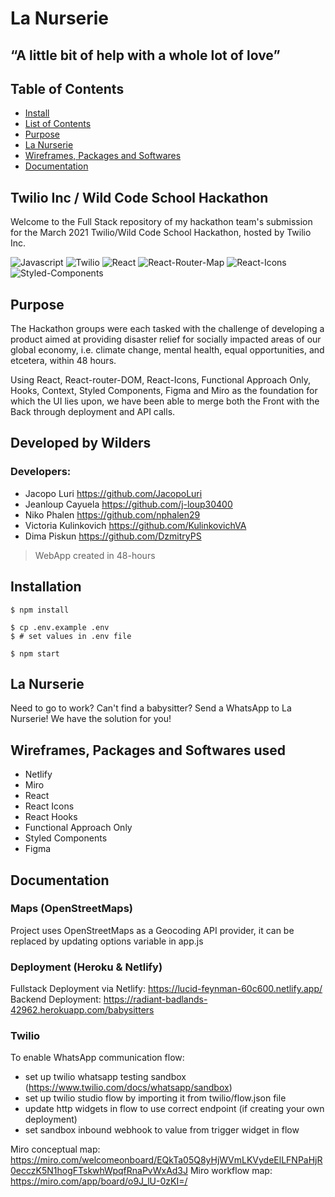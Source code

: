 # La Nurserie

## “A little bit of help with a whole lot of love”

## Table of Contents

- [Install](#install)
- [List of Contents](#list-of-contents)
- [Purpose](#purpose)
- [La Nurserie](#la-nurserie)
- [Wireframes, Packages and Softwares](#wireframes-packages-and-softwares-used)
- [Documentation](#documentation)

## Twilio Inc / Wild Code School Hackathon

Welcome to the Full Stack repository of my hackathon team's submission for the March 2021 Twilio/Wild Code School Hackathon, hosted by Twilio Inc.

![Javascript](https://aleen42.github.io/badges/src/javascript.svg)
![Twilio](https://img.shields.io/badge/API-twilio-red)
![React](https://img.shields.io/badge/React-blue)
![React-Router-Map](https://img.shields.io/badge/JS-Router%20Router%20Dom-green)
![React-Icons](https://img.shields.io/badge/JS-React%20Icons-Purple)
![Styled-Components](https://img.shields.io/badge/CSS-Styled%20Components-Pink)

## Purpose

The Hackathon groups were each tasked with the challenge of developing a product aimed at providing disaster relief for socially impacted areas of our global economy, i.e. climate change, mental health, equal opportunities, and etcetera, within 48 hours.

Using React, React-router-DOM, React-Icons, Functional Approach Only, Hooks, Context, Styled Components, Figma and Miro as the foundation for which the UI lies upon, we have been able to merge both the Front with the Back through deployment and API calls.

## Developed by Wilders

### Developers:
- Jacopo Luri https://github.com/JacopoLuri
- Jeanloup Cayuela https://github.com/j-loup30400
- Niko Phalen https://github.com/nphalen29
- Victoria Kulinkovich https://github.com/KulinkovichVA
- Dima Piskun https://github.com/DzmitryPS

> WebApp created in 48-hours

## Installation

```
$ npm install

$ cp .env.example .env
$ # set values in .env file

$ npm start

```

## La Nurserie

Need to go to work? Can't find a babysitter? Send a WhatsApp to La Nurserie! We have the solution for you!

## Wireframes, Packages and Softwares used

- Netlify
- Miro
- React
- React Icons
- React Hooks
- Functional Approach Only
- Styled Components
- Figma

## Documentation


### Maps (OpenStreetMaps)

Project uses OpenStreetMaps as a Geocoding API provider, it can be replaced by updating options variable in app.js

### Deployment (Heroku & Netlify)

Fullstack Deployment via Netlify: https://lucid-feynman-60c600.netlify.app/
Backend Deployment: https://radiant-badlands-42962.herokuapp.com/babysitters

### Twilio

To enable WhatsApp communication flow:

- set up twilio whatsapp testing sandbox (https://www.twilio.com/docs/whatsapp/sandbox)
- set up twilio studio flow by importing it from twilio/flow.json file
- update http widgets in flow to use correct endpoint (if creating your own deployment)
- set sandbox inbound webhook to value from trigger widget in flow

Miro conceptual map: https://miro.com/welcomeonboard/EQkTa05Q8yHjWVmLKVydeElLFNPaHjR0ecczK5N1hogFTskwhWpqfRnaPvWxAd3J
Miro workflow map: https://miro.com/app/board/o9J_lU-0zKI=/

